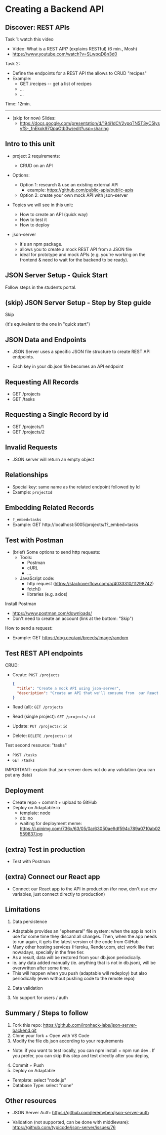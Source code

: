 

# Creating a Backend API


<!-- 

Status: ready


@LT: do this with the example we have in the students portal (projects + tasks )


@todo:
- if we use json-server, create recording

-->






## Discover: REST APIs

Task 1: watch this video 
  - Video: What is a REST API? (explains RESTful) (6 min., Mosh)
  - https://www.youtube.com/watch?v=SLwpqD8n3d0

Task 2:
  - Define the endpoints for a REST API the allows to CRUD "recipes"
  - Example:
    - GET /recipes -- get a list of recipes
    - ...
    - ...

Time: 12min.


---


- (skip for now) Slides: 
  <!-- @LT: skip for now (we will see REST in detail in m3) -->
  - https://docs.google.com/presentation/d/194i1dCV2vpqTN5T3yC5lysvfS-_fnEkok97QpaOtb3w/edit?usp=sharing




## Intro to this unit

- project 2 requirements: 
  - CRUD on an API

- Options:
  - Option 1: research & use an existing external API
    - example: https://github.com/public-apis/public-apis
  - Option 2: create your own mock API with json-server

- Topics we will see in this unit:
  - How to create an API (quick way)
  - How to test it
  - How to deploy

- json-server
  - it's an npm package.
  - allows you to create a mock REST API from a JSON file
  - ideal for prototype and mock APIs (e.g. you're working on the frontend & need to wait for the backend to be ready).



## JSON Server Setup - Quick Start

Follow steps in the students portal.

<!-- Remember to fork -->


## (skip) JSON Server Setup - Step by Step guide

Skip 

(it's equivalent to the one in "quick start")




## JSON Data and Endpoints

- JSON Server uses a specific JSON file structure to create REST API endpoints.

- Each key in your db.json file becomes an API endpoint


## Requesting All Records

- GET /projects
- GET /tasks


## Requesting a Single Record by id

- GET /projects/1
- GET /projects/2


## Invalid Requests

- JSON server will return an empty object


## Relationships

- Special key: same name as the related endpoint followed by Id
- Example: `projectId`




## Embedding Related Records

- `?_embed=tasks`
- Example: GET http://localhost:5005/projects/1?_embed=tasks




## Test with Postman


- (brief) Some options to send http requests:
  - Tools:
    - Postman
    - cURL
    - ...
  - JavaScript code:
    - http request (https://stackoverflow.com/a/4033310/11298742)
    - fetch()
    - libraries (e.g. axios)



Install Postman
  - https://www.postman.com/downloads/
  - Don't need to create an account (link at the bottom: "Skip")


How to send a request:
- Example: GET https://dog.ceo/api/breeds/image/random



## Test REST API endpoints

CRUD:

- Create: `POST /projects`

  ```json
  {
    "title": "Create a mock API using json-server",
    "description": "Create an API that we'll consume from  our React App"
  }
  ```

- Read (all): `GET /projects`

- Read (single project): `GET /projects/:id`

- Update: `PUT /projects/:id`

- Delete: `DELETE /projects/:id`


Test second resource: "tasks"
- `POST /tasks`
- `GET /tasks`



<!-- IMPORTANT -->
<!-- IMPORTANT -->

IMPORTANT: explain that json-server does not do any validation (you can put any data)

<!-- IMPORTANT -->
<!-- IMPORTANT -->



## Deployment

- Create repo + commit + upload to GitHub
- Deploy on Adaptable.io
  - template: node
  - db: no
  - waiting for deployment meme: https://i.pinimg.com/736x/63/05/0a/63050ae9df594c789a0710ab02559837.jpg


## (extra) Test in production

- Test with Postman



## (extra) Connect our React app

- Connect our React app to the API in production
  (for now, don't use env variables, just connect directly to production)


## Limitations

1. Data persistence
  - Adaptable provides an "ephemeral" file system: when the app is not in use for some time they discard all changes. Then, when the app needs to run again, it gets the latest version of the code from GitHub.
  - Many other hosting services (Heroku, Render.com, etc) work like that nowadays, specially in the free tier.
  - As a result, data will be restored from your db.json periodically.
  - ie. any data added manually (ie. anything that is not in db.json), will be overwritten after some time.
  - This will happen when you push (adaptable will redeploy) but also periodically (even without pushing code to the remote repo)


2. Data validation

3. No support for users / auth


<!--

Also: confusion 2 repos etc (to avoid this, do not run in localhost)

-->



## Summary / Steps to follow

<!-- @LT: share these steps with students -->

1. Fork this repo: https://github.com/ironhack-labs/json-server-backend.git
2. Clone your fork + Open with VS Code
3. Modify the file db.json  according to your requirements
  - Note: if you want to test locally, you can npm install + npm run dev . If you prefer, you can skip this step and test directly after you deploy,
4. Commit + Push
5. Deploy on Adaptable
  - Template: select "node.js"
  - Database Type:  select "none"



## Other resources

- JSON Server Auth: https://github.com/jeremyben/json-server-auth

- Validation (not supported, can be done with middleware): https://github.com/typicode/json-server/issues/76

